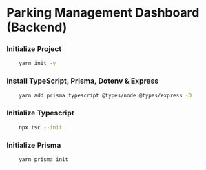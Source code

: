 # Parking Management Dashboard (Backend)

### Initialize Project

```bash
    yarn init -y
```

### Install TypeScript, Prisma, Dotenv & Express

```bash
    yarn add prisma typescript @types/node @types/express -D
```

### Initialize Typescript

```bash
    npx tsc --init
```

### Initialize Prisma

```bash
    yarn prisma init
```